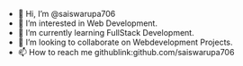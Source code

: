 - 👋 Hi, I’m @saiswarupa706
- 👀 I’m interested in Web Development.
- 🌱 I’m currently learning FullStack Development.
- 💞️ I’m looking to collaborate on Webdevelopment Projects.
- 📫 How to reach me githublink:github.com/saiswarupa706

<!---
saiswarupa706/saiswarupa706 is a ✨ special ✨ repository because its `README.md` (this file) appears on your GitHub profile.
You can click the Preview link to take a look at your changes.
--->
